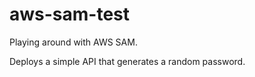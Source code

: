 # aws-sam-test
Playing around with AWS SAM.

Deploys a simple API that generates a random password.
